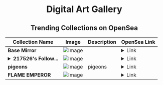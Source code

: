 <div align="center">

# Digital Art Gallery

## Trending Collections on OpenSea

| Collection Name                       | Image                                                                                     | Description                       | OpenSea Link                                                                                          |
|---------------------------------------|-------------------------------------------------------------------------------------------|-----------------------------------|--------------------------------------------------------------------------------------------------------|
| **Base Mirror** | ![Image](https://i.seadn.io/s/raw/files/a622baf3e2fcde1ae34062ac31326d63.gif?w=500&auto=format?w=200&auto=format) |  | <details><summary>Link</summary>[Base Mirror](https://opensea.io/collection/base-mirror)</details> |
| **<details><summary>217526's Follow...</summary>217526's Follower</details>** | ![Image](https://i.seadn.io/s/raw/files/19f9f090920392cc3650cbdf4361755b.png?w=500&auto=format?w=200&auto=format) |  | <details><summary>Link</summary>[217526's Follower](https://opensea.io/collection/217526-s-follower)</details> |
| **pigeons** | ![Image](https://i.seadn.io/s/raw/files/46e4893717c86b7067df4b357560484a.png?w=500&auto=format?w=200&auto=format) | pigeons | <details><summary>Link</summary>[pigeons](https://opensea.io/collection/pigeons-77)</details> |
| **FLAME EMPEROR** | ![Image](https://i.seadn.io/s/raw/files/6cb4df1f9a9e42a21743299f95eb92b9.jpg?w=500&auto=format?w=200&auto=format) |  | <details><summary>Link</summary>[FLAME EMPEROR](https://opensea.io/collection/flame-emperor)</details> |

</div>